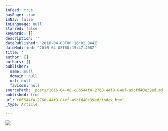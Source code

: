 ```yaml
---
inFeed: true
hasPage: true
inNav: false
inLanguage: null
starred: false
keywords: []
description: ''
datePublished: '2016-04-08T00:16:02.944Z'
dateModified: '2016-04-08T00:15:47.408Z'
title: ''
author: []
authors: []
publisher:
  name: null
  domain: null
  url: null
  favicon: null
sourcePath: _posts/2016-04-08-c86544f4-2760-44f9-84ef-a9cfd40e39ed.md
published: true
url: c86544f4-2760-44f9-84ef-a9cfd40e39ed/index.html
_type: Article

---
```

![](https://the-grid-user-content.s3-us-west-2.amazonaws.com/89c1977c-2f7c-416a-9860-c10279d53a46.png)